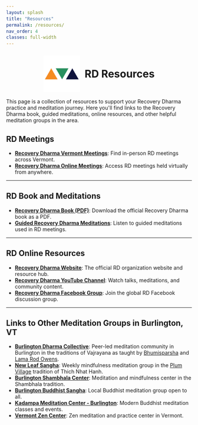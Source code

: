 ```yaml
---
layout: splash
title: "Resources"
permalink: /resources/
nav_order: 4
classes: full-width
---
```

<div style="display: flex; align-items: center; justify-content: center; gap: 0.75rem; margin-top: 1.5rem; margin-bottom: 1rem;">
  <img src="/assets/images/rd-icons/rd-triangle.webp" alt="Recovery Dharma Triangle" style="width: 100px; height: auto;">
  <h1 style="margin: 0;">RD Resources</h1>
</div>

This page is a collection of resources to support your Recovery Dharma practice and meditation journey. Here you'll find links to the Recovery Dharma book, guided meditations, online resources, and other helpful meditation groups in the area.

## RD Meetings
- **[Recovery Dharma Vermont Meetings](https://recoverydharma.org/meetings/?search=Vermont)**: Find in-person RD meetings across Vermont.
- **[Recovery Dharma Online Meetings](https://recoverydharma.org/meetings/?search=online)**: Access RD meetings held virtually from anywhere.
<hr class="zen-divider">   

## RD Book and Meditations
 - **[Recovery Dharma Book (PDF)](https://drive.google.com/file/d/1Isotp-WlUedFJlKDqjpvO7uKgVsvX3J1/view)**: Download the official Recovery Dharma book as a PDF.
- **[Guided Recovery Dharma Meditations](https://recoverydharma.org/meditations)**: Listen to guided meditations used in RD meetings.
<hr class="zen-divider">   

## RD Online Resources
- **[Recovery Dharma Website](https://recoverydharma.org)**: The official RD organization website and resource hub.
- **[Recovery Dharma YouTube Channel](https://www.youtube.com/@recoverydharma)**: Watch talks, meditations, and community content.
- **[Recovery Dharma Facebook Group](https://www.facebook.com/groups/recoverydharma)**: Join the global RD Facebook discussion group.
<hr class="zen-divider">   

## Links to Other Meditation Groups in Burlington, VT
- **[Burlington Dharma Collective](https://www.burlingtondharmacollective.com/)**: Peer-led meditation community in Burlington in the traditions of Vajrayana as taught by [Bhumisparsha](https://www.bhumisparsha.org/) and [Lama Rod Owens](https://www.lamarod.com/).
- **[New Leaf Sangha](https://www.sevendaysvt.com/event/new-leaf-sangha-mindfulness-practice-41783747)**: Weekly mindfulness meditation group in the [Plum Village](https://plumvillage.org/) tradition of Thich Nhat Hanh.
- **[Burlington Shambhala Center](https://burlington.shambhala.org/)**: Meditation and mindfulness center in the Shambhala tradition.
- **[Burlington Buddhist Sangha](https://burlingtonbuddhist.org/where/)**: Local Buddhist meditation group open to all.
- **[Kadampa Meditation Center - Burlington](https://www.kadampanewyork.org/burlington)**: Modern Buddhist meditation classes and events.
- **[Vermont Zen Center](https://www.vermontzen.org/)**: Zen meditation and practice center in Vermont.